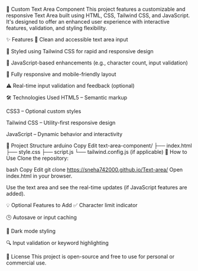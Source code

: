 📝 Custom Text Area Component
This project features a customizable and responsive Text Area built using HTML, CSS, Tailwind CSS, and JavaScript. It's designed to offer an enhanced user experience with interactive features, validation, and styling flexibility.

✨ Features
📄 Clean and accessible text area input

🎨 Styled using Tailwind CSS for rapid and responsive design

🧠 JavaScript-based enhancements (e.g., character count, input validation)

📱 Fully responsive and mobile-friendly layout

⚠️ Real-time input validation and feedback (optional)

🛠️ Technologies Used
HTML5 – Semantic markup

CSS3 – Optional custom styles

Tailwind CSS – Utility-first responsive design

JavaScript – Dynamic behavior and interactivity

📂 Project Structure
arduino
Copy
Edit
text-area-component/
├── index.html
├── style.css
├── script.js
└── tailwind.config.js (if applicable)
🚀 How to Use
Clone the repository:

bash
Copy
Edit
git clone https://sneha742000.github.io/Text-area/
Open index.html in your browser.

Use the text area and see the real-time updates (if JavaScript features are added).

💡 Optional Features to Add
✅ Character limit indicator

🕒 Autosave or input caching

🌙 Dark mode styling

🔍 Input validation or keyword highlighting

📃 License
This project is open-source and free to use for personal or commercial use.
